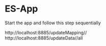 # ES-App
Start the app and follow this step sequentially

http://localhost:8885/updateMapping/<ESIndex>/
http://localhost:8885/updateData/<ESIndex>/all
